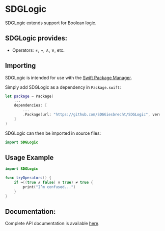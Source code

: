 # SDGLogic

SDGLogic extends support for Boolean logic.

## SDGLogic provides:

* Operators: ≠, ¬, ∧, ∨, etc.

## Importing

SDGLogic is intended for use with the [Swift Package Manager](https://swift.org/package-manager/).

Simply add SDGLogic as a dependency in `Package.swift`:

```swift
let package = Package(
    ...
    dependencies: [
        ...
        .Package(url: "https://github.com/SDGGiesbrecht/SDGLogic", versions: "1.1.0" ..< "2.0.0")
    ]
)
```

SDGLogic can then be imported in source files:

```swift
import SDGLogic
```

## Usage Example

```swift
import SDGLogic

func tryOperators() {
    if ¬((true ∧ false) ∨ true) ≠ true {
        print("I’m confused...")
    }
}
```

## Documentation:

Complete API documentation is available [here](https://sdggiesbrecht.github.io/SDGLogic/).
